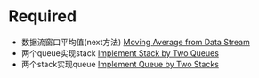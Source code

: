 # Required
- 数据流窗口平均值(next方法) [Moving Average from Data Stream](https://www.lintcode.com/problem/642/)   
- 两个queue实现stack [Implement Stack by Two Queues](https://www.lintcode.com/problem/494/)   
- 两个stack实现queue [Implement Queue by Two Stacks](https://www.lintcode.com/problem/40/)   